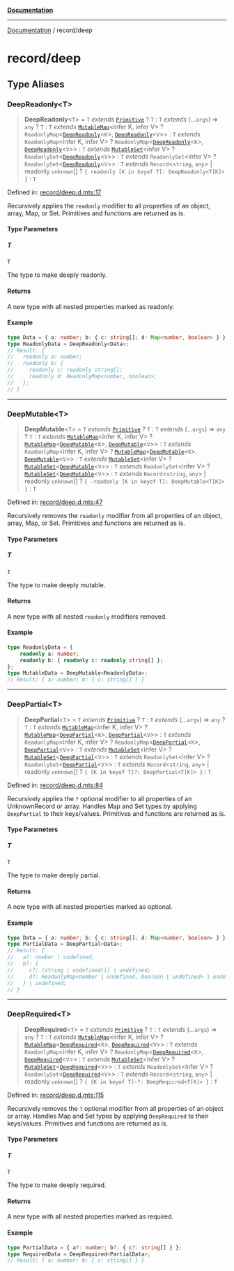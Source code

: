 [**Documentation**](../README.md)

---

[Documentation](../README.md) / record/deep

# record/deep

## Type Aliases

### DeepReadonly\<T\>

> **DeepReadonly**\<`T`\> = `T` _extends_ [`Primitive`](../constants/primitive.md#primitive) ? `T` : `T` _extends_ (...`args`) => `any` ? `T` : `T` _extends_ [`MutableMap`](../others/mutable.md#mutablemap)\<infer K, infer V\> ? `ReadonlyMap`\<[`DeepReadonly`](#deepreadonly)\<`K`\>, [`DeepReadonly`](#deepreadonly)\<`V`\>\> : `T` _extends_ `ReadonlyMap`\<infer K, infer V\> ? `ReadonlyMap`\<[`DeepReadonly`](#deepreadonly)\<`K`\>, [`DeepReadonly`](#deepreadonly)\<`V`\>\> : `T` _extends_ [`MutableSet`](../others/mutable.md#mutableset)\<infer V\> ? `ReadonlySet`\<[`DeepReadonly`](#deepreadonly)\<`V`\>\> : `T` _extends_ `ReadonlySet`\<infer V\> ? `ReadonlySet`\<[`DeepReadonly`](#deepreadonly)\<`V`\>\> : `T` _extends_ `Record`\<`string`, `any`\> \| readonly `unknown`[] ? `{ readonly [K in keyof T]: DeepReadonly<T[K]> }` : `T`

Defined in: [record/deep.d.mts:17](https://github.com/noshiro-pf/ts-type-forge/blob/main/src/record/deep.d.mts#L17)

Recursively applies the `readonly` modifier to all properties of an object, array, Map, or Set.
Primitives and functions are returned as is.

#### Type Parameters

##### T

`T`

The type to make deeply readonly.

#### Returns

A new type with all nested properties marked as readonly.

#### Example

```ts
type Data = { a: number; b: { c: string[]; d: Map<number, boolean> } };
type ReadonlyData = DeepReadonly<Data>;
// Result: {
//   readonly a: number;
//   readonly b: {
//     readonly c: readonly string[];
//     readonly d: ReadonlyMap<number, boolean>;
//   };
// }
```

---

### DeepMutable\<T\>

> **DeepMutable**\<`T`\> = `T` _extends_ [`Primitive`](../constants/primitive.md#primitive) ? `T` : `T` _extends_ (...`args`) => `any` ? `T` : `T` _extends_ [`MutableMap`](../others/mutable.md#mutablemap)\<infer K, infer V\> ? [`MutableMap`](../others/mutable.md#mutablemap)\<[`DeepMutable`](#deepmutable)\<`K`\>, [`DeepMutable`](#deepmutable)\<`V`\>\> : `T` _extends_ `ReadonlyMap`\<infer K, infer V\> ? [`MutableMap`](../others/mutable.md#mutablemap)\<[`DeepMutable`](#deepmutable)\<`K`\>, [`DeepMutable`](#deepmutable)\<`V`\>\> : `T` _extends_ [`MutableSet`](../others/mutable.md#mutableset)\<infer V\> ? [`MutableSet`](../others/mutable.md#mutableset)\<[`DeepMutable`](#deepmutable)\<`V`\>\> : `T` _extends_ `ReadonlySet`\<infer V\> ? [`MutableSet`](../others/mutable.md#mutableset)\<[`DeepMutable`](#deepmutable)\<`V`\>\> : `T` _extends_ `Record`\<`string`, `any`\> \| readonly `unknown`[] ? `{ -readonly [K in keyof T]: DeepMutable<T[K]> }` : `T`

Defined in: [record/deep.d.mts:47](https://github.com/noshiro-pf/ts-type-forge/blob/main/src/record/deep.d.mts#L47)

Recursively removes the `readonly` modifier from all properties of an object, array, Map, or Set.
Primitives and functions are returned as is.

#### Type Parameters

##### T

`T`

The type to make deeply mutable.

#### Returns

A new type with all nested `readonly` modifiers removed.

#### Example

```ts
type ReadonlyData = {
    readonly a: number;
    readonly b: { readonly c: readonly string[] };
};
type MutableData = DeepMutable<ReadonlyData>;
// Result: { a: number; b: { c: string[] } }
```

---

### DeepPartial\<T\>

> **DeepPartial**\<`T`\> = `T` _extends_ [`Primitive`](../constants/primitive.md#primitive) ? `T` : `T` _extends_ (...`args`) => `any` ? `T` : `T` _extends_ [`MutableMap`](../others/mutable.md#mutablemap)\<infer K, infer V\> ? [`MutableMap`](../others/mutable.md#mutablemap)\<[`DeepPartial`](#deeppartial)\<`K`\>, [`DeepPartial`](#deeppartial)\<`V`\>\> : `T` _extends_ `ReadonlyMap`\<infer K, infer V\> ? `ReadonlyMap`\<[`DeepPartial`](#deeppartial)\<`K`\>, [`DeepPartial`](#deeppartial)\<`V`\>\> : `T` _extends_ [`MutableSet`](../others/mutable.md#mutableset)\<infer V\> ? [`MutableSet`](../others/mutable.md#mutableset)\<[`DeepPartial`](#deeppartial)\<`V`\>\> : `T` _extends_ `ReadonlySet`\<infer V\> ? `ReadonlySet`\<[`DeepPartial`](#deeppartial)\<`V`\>\> : `T` _extends_ `Record`\<`string`, `any`\> \| readonly `unknown`[] ? `{ [K in keyof T]?: DeepPartial<T[K]> }` : `T`

Defined in: [record/deep.d.mts:84](https://github.com/noshiro-pf/ts-type-forge/blob/main/src/record/deep.d.mts#L84)

Recursively applies the `?` optional modifier to all properties of an UnknownRecord or array.
Handles Map and Set types by applying `DeepPartial` to their keys/values.
Primitives and functions are returned as is.

#### Type Parameters

##### T

`T`

The type to make deeply partial.

#### Returns

A new type with all nested properties marked as optional.

#### Example

```ts
type Data = { a: number; b: { c: string[]; d: Map<number, boolean> } };
type PartialData = DeepPartial<Data>;
// Result: {
//   a?: number | undefined;
//   b?: {
//     c?: (string | undefined)[] | undefined;
//     d?: ReadonlyMap<number | undefined, boolean | undefined> | undefined;
//   } | undefined;
// }
```

---

### DeepRequired\<T\>

> **DeepRequired**\<`T`\> = `T` _extends_ [`Primitive`](../constants/primitive.md#primitive) ? `T` : `T` _extends_ (...`args`) => `any` ? `T` : `T` _extends_ [`MutableMap`](../others/mutable.md#mutablemap)\<infer K, infer V\> ? [`MutableMap`](../others/mutable.md#mutablemap)\<[`DeepRequired`](#deeprequired)\<`K`\>, [`DeepRequired`](#deeprequired)\<`V`\>\> : `T` _extends_ `ReadonlyMap`\<infer K, infer V\> ? `ReadonlyMap`\<[`DeepRequired`](#deeprequired)\<`K`\>, [`DeepRequired`](#deeprequired)\<`V`\>\> : `T` _extends_ [`MutableSet`](../others/mutable.md#mutableset)\<infer V\> ? [`MutableSet`](../others/mutable.md#mutableset)\<[`DeepRequired`](#deeprequired)\<`V`\>\> : `T` _extends_ `ReadonlySet`\<infer V\> ? `ReadonlySet`\<[`DeepRequired`](#deeprequired)\<`V`\>\> : `T` _extends_ `Record`\<`string`, `any`\> \| readonly `unknown`[] ? `{ [K in keyof T]-?: DeepRequired<T[K]> }` : `T`

Defined in: [record/deep.d.mts:115](https://github.com/noshiro-pf/ts-type-forge/blob/main/src/record/deep.d.mts#L115)

Recursively removes the `?` optional modifier from all properties of an object or array.
Handles Map and Set types by applying `DeepRequired` to their keys/values.
Primitives and functions are returned as is.

#### Type Parameters

##### T

`T`

The type to make deeply required.

#### Returns

A new type with all nested properties marked as required.

#### Example

```ts
type PartialData = { a?: number; b?: { c?: string[] } };
type RequiredData = DeepRequired<PartialData>;
// Result: { a: number; b: { c: string[] } }
```
